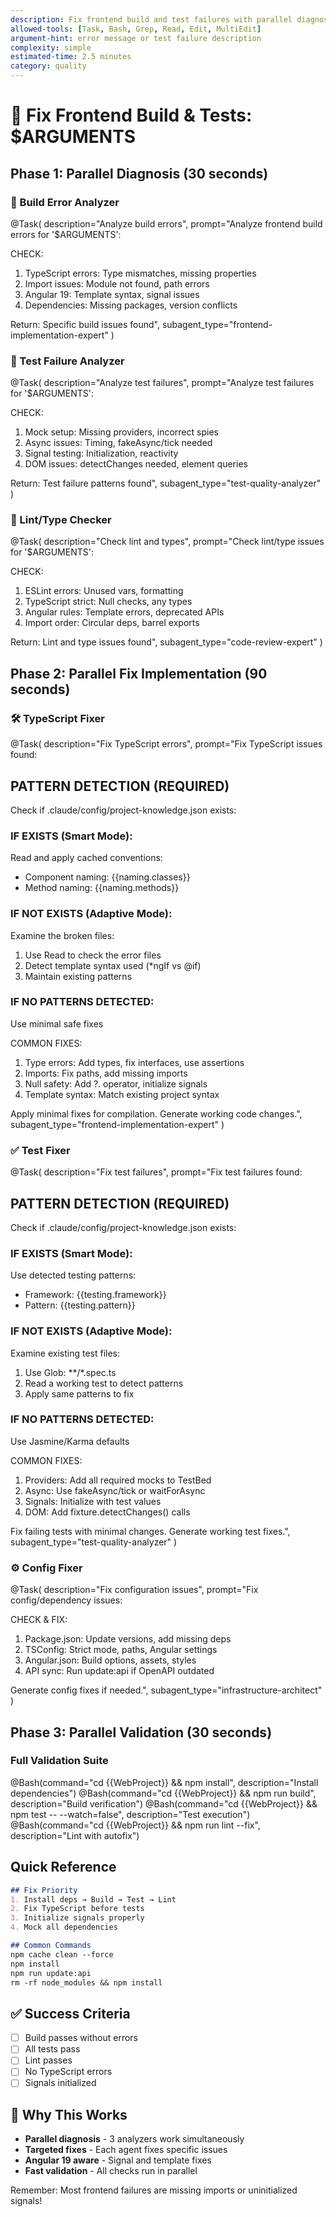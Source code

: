```yaml
---
description: Fix frontend build and test failures with parallel diagnosis
allowed-tools: [Task, Bash, Grep, Read, Edit, MultiEdit]
argument-hint: error message or test failure description
complexity: simple
estimated-time: 2.5 minutes
category: quality
---
```


# 🔧 Fix Frontend Build & Tests: $ARGUMENTS

## Phase 1: Parallel Diagnosis (30 seconds)

### 🔨 Build Error Analyzer
@Task(
  description="Analyze build errors",
  prompt="Analyze frontend build errors for '$ARGUMENTS':
  
  CHECK:
  1. TypeScript errors: Type mismatches, missing properties
  2. Import issues: Module not found, path errors
  3. Angular 19: Template syntax, signal issues
  4. Dependencies: Missing packages, version conflicts
  
  Return: Specific build issues found",
  subagent_type="frontend-implementation-expert"
)

### 🧪 Test Failure Analyzer
@Task(
  description="Analyze test failures",
  prompt="Analyze test failures for '$ARGUMENTS':
  
  CHECK:
  1. Mock setup: Missing providers, incorrect spies
  2. Async issues: Timing, fakeAsync/tick needed
  3. Signal testing: Initialization, reactivity
  4. DOM issues: detectChanges needed, element queries
  
  Return: Test failure patterns found",
  subagent_type="test-quality-analyzer"
)

### 📝 Lint/Type Checker
@Task(
  description="Check lint and types",
  prompt="Check lint/type issues for '$ARGUMENTS':
  
  CHECK:
  1. ESLint errors: Unused vars, formatting
  2. TypeScript strict: Null checks, any types
  3. Angular rules: Template errors, deprecated APIs
  4. Import order: Circular deps, barrel exports
  
  Return: Lint and type issues found",
  subagent_type="code-review-expert"
)

## Phase 2: Parallel Fix Implementation (90 seconds)

### 🛠️ TypeScript Fixer
@Task(
  description="Fix TypeScript errors",
  prompt="Fix TypeScript issues found:

  ## PATTERN DETECTION (REQUIRED)

  Check if .claude/config/project-knowledge.json exists:

  ### IF EXISTS (Smart Mode):
  Read and apply cached conventions:
  - Component naming: {{naming.classes}}
  - Method naming: {{naming.methods}}

  ### IF NOT EXISTS (Adaptive Mode):
  Examine the broken files:
  1. Use Read to check the error files
  2. Detect template syntax used (*ngIf vs @if)
  3. Maintain existing patterns

  ### IF NO PATTERNS DETECTED:
  Use minimal safe fixes

  COMMON FIXES:
  1. Type errors: Add types, fix interfaces, use assertions
  2. Imports: Fix paths, add missing imports
  3. Null safety: Add ?. operator, initialize signals
  4. Template syntax: Match existing project syntax

  Apply minimal fixes for compilation.
  Generate working code changes.",
  subagent_type="frontend-implementation-expert"
)

### ✅ Test Fixer
@Task(
  description="Fix test failures",
  prompt="Fix test failures found:

  ## PATTERN DETECTION (REQUIRED)

  Check if .claude/config/project-knowledge.json exists:

  ### IF EXISTS (Smart Mode):
  Use detected testing patterns:
  - Framework: {{testing.framework}}
  - Pattern: {{testing.pattern}}

  ### IF NOT EXISTS (Adaptive Mode):
  Examine existing test files:
  1. Use Glob: **/*.spec.ts
  2. Read a working test to detect patterns
  3. Apply same patterns to fix

  ### IF NO PATTERNS DETECTED:
  Use Jasmine/Karma defaults

  COMMON FIXES:
  1. Providers: Add all required mocks to TestBed
  2. Async: Use fakeAsync/tick or waitForAsync
  3. Signals: Initialize with test values
  4. DOM: Add fixture.detectChanges() calls

  Fix failing tests with minimal changes.
  Generate working test fixes.",
  subagent_type="test-quality-analyzer"
)

### ⚙️ Config Fixer
@Task(
  description="Fix configuration issues",
  prompt="Fix config/dependency issues:
  
  CHECK & FIX:
  1. Package.json: Update versions, add missing deps
  2. TSConfig: Strict mode, paths, Angular settings
  3. Angular.json: Build options, assets, styles
  4. API sync: Run update:api if OpenAPI outdated
  
  Generate config fixes if needed.",
  subagent_type="infrastructure-architect"
)

## Phase 3: Parallel Validation (30 seconds)

### Full Validation Suite
@Bash(command="cd {{WebProject}} && npm install", description="Install dependencies")
@Bash(command="cd {{WebProject}} && npm run build", description="Build verification")
@Bash(command="cd {{WebProject}} && npm test -- --watch=false", description="Test execution")
@Bash(command="cd {{WebProject}} && npm run lint --fix", description="Lint with autofix")

## Quick Reference

```markdown
## Fix Priority
1. Install deps → Build → Test → Lint
2. Fix TypeScript before tests
3. Initialize signals properly
4. Mock all dependencies

## Common Commands
npm cache clean --force
npm install
npm run update:api
rm -rf node_modules && npm install
```

## ✅ Success Criteria
- [ ] Build passes without errors
- [ ] All tests pass
- [ ] Lint passes
- [ ] No TypeScript errors
- [ ] Signals initialized

## 🎯 Why This Works
- **Parallel diagnosis** - 3 analyzers work simultaneously
- **Targeted fixes** - Each agent fixes specific issues
- **Angular 19 aware** - Signal and template fixes
- **Fast validation** - All checks run in parallel

Remember: Most frontend failures are missing imports or uninitialized signals!